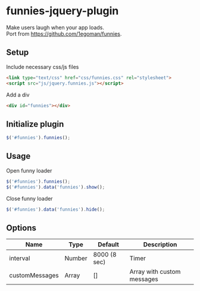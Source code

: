 # funnies-jquery-plugin

Make users laugh when your app loads.<br>
Port from https://github.com/1egoman/funnies.

## Setup

Include necessary css/js files

```html
<link type="text/css" href="css/funnies.css" rel="stylesheet">
<script src="js/jquery.funnies.js"></script>
```

Add a div
```html
<div id="funnies"></div>
```
## Initialize plugin

```javascript
$('#funnies').funnies();
```

## Usage

Open funny loader
```javascript
$('#funnies').funnies();
$('#funnies').data('funnies').show();
```

Close funny loader
```javascript
$('#funnies').data('funnies').hide();
```

## Options

Name | Type | Default | Description
--- | --- | --- | ---
interval | Number | 8000 (8 sec) | Timer
customMessages | Array | [] | Array with custom messages

